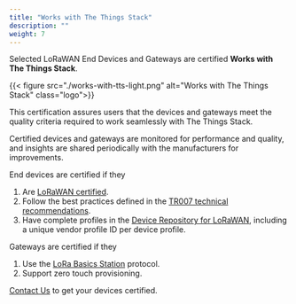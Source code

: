 ```yaml
---
title: "Works with The Things Stack"
description: ""
weight: 7
---
```


Selected LoRaWAN End Devices and Gateways are certified **Works with The Things Stack**.

<!--more-->

{{< figure src="./works-with-tts-light.png" alt="Works with The Things Stack" class="logo">}}

This certification assures users that the devices and gateways meet the quality criteria required to work seamlessly with The Things Stack.

Certified devices and gateways are monitored for performance and quality, and insights are shared periodically with the manufacturers for improvements.

End devices are certified if they

1. Are [LoRaWAN certified](https://lora-alliance.org/quick_links/lorawan-certification/).
2. Follow the best practices defined in the [TR007 technical recommendations](https://resources.lora-alliance.org/document/tr007-developing-lorawan-devices-v1-0-0).
3. Have complete profiles in the [Device Repository for LoRaWAN](https://github.com/TheThingsNetwork/lorawan-devices), including a unique vendor profile ID per device profile.

Gateways are certified if they

1. Use the [LoRa Basics Station](https://www.thethingsindustries.com/docs/gateways/concepts/lora-basics-station/) protocol.
2. Support zero touch provisioning.

[Contact Us](https://www.thethingsindustries.com/contact/) to get your devices certified.
